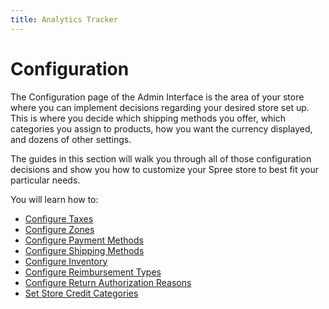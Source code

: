 ```yaml
---
title: Analytics Tracker
---
```


# Configuration

The Configuration page of the Admin Interface is the area of your store where you can implement decisions regarding your desired store set up. This is where you decide which shipping methods you offer, which categories you assign to products, how you want the currency displayed, and dozens of other settings.

The guides in this section will walk you through all of those configuration decisions and show you how to customize your Spree store to best fit your particular needs.

You will learn how to:

* [Configure Taxes](https://app.gitbook.com/@spark-solutions/s/spree-user-documentation/~/drafts/-MgucINEe_2FA85MmhKm/taxes)
* [Configure Zones](https://guides.spreecommerce.org/user/configuration/configuring_geography.html)
* [Configure Payment Methods](https://guides.spreecommerce.org/user/payments/payment_methods.html)
* [Configure Shipping Methods](https://guides.spreecommerce.org/user/shipments/shipping_methods.html)
* [Configure Inventory](https://guides.spreecommerce.org/user/configuration/configuring_inventory.html)
* [Configure Reimbursement Types](https://guides.spreecommerce.org/user/configuration/configuring_reimbursement_types.html)
* [Configure Return Authorization Reasons](https://guides.spreecommerce.org/user/configuration/configuring_return_authorization_reasons.html)
* [Set Store Credit Categories](https://guides.spreecommerce.org/user/configuration/configuring_store_credit_categories.html)

